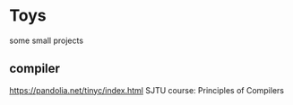 # Toys
some small projects
## compiler 
https://pandolia.net/tinyc/index.html
SJTU course: Principles of Compilers
